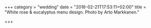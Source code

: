 +++
category = "wedding"
date = "2016-02-21T17:53:11+02:00"
title = "White rose & eucalyptus menu design. Photo by Arto Markkanen."

+++
